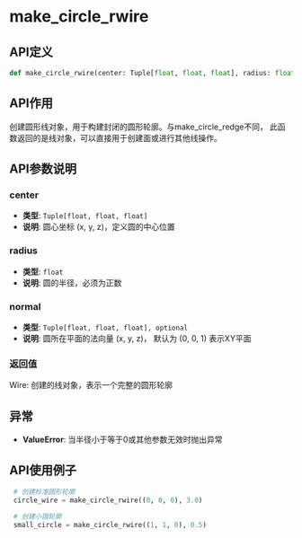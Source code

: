 # make_circle_rwire

## API定义

```python
def make_circle_rwire(center: Tuple[float, float, float], radius: float, normal: Tuple[float, float, float] = (0, 0, 1)) -> Wire
```

## API作用

创建圆形线对象，用于构建封闭的圆形轮廓。与make_circle_redge不同，
此函数返回的是线对象，可以直接用于创建面或进行其他线操作。

## API参数说明

### center

- **类型**: `Tuple[float, float, float]`
- **说明**: 圆心坐标 (x, y, z)，定义圆的中心位置

### radius

- **类型**: `float`
- **说明**: 圆的半径，必须为正数

### normal

- **类型**: `Tuple[float, float, float], optional`
- **说明**: 圆所在平面的法向量 (x, y, z)， 默认为 (0, 0, 1) 表示XY平面

### 返回值

Wire: 创建的线对象，表示一个完整的圆形轮廓

## 异常

- **ValueError**: 当半径小于等于0或其他参数无效时抛出异常

## API使用例子

```python
 # 创建标准圆形轮廓
 circle_wire = make_circle_rwire((0, 0, 0), 3.0)

 # 创建小圆轮廓
 small_circle = make_circle_rwire((1, 1, 0), 0.5)
```
